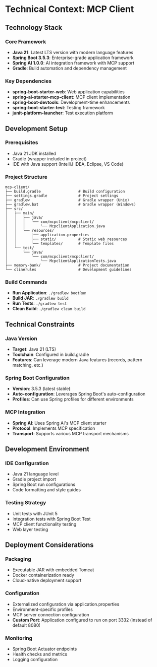 # Technical Context: MCP Client

## Technology Stack

### Core Framework
- **Java 21**: Latest LTS version with modern language features
- **Spring Boot 3.5.3**: Enterprise-grade application framework
- **Spring AI 1.0.0**: AI integration framework with MCP support
- **Gradle**: Build automation and dependency management

### Key Dependencies
- **spring-boot-starter-web**: Web application capabilities
- **spring-ai-starter-mcp-client**: MCP client implementation
- **spring-boot-devtools**: Development-time enhancements
- **spring-boot-starter-test**: Testing framework
- **junit-platform-launcher**: Test execution platform

## Development Setup

### Prerequisites
- Java 21 JDK installed
- Gradle (wrapper included in project)
- IDE with Java support (IntelliJ IDEA, Eclipse, VS Code)

### Project Structure
```
mcp-client/
├── build.gradle                 # Build configuration
├── settings.gradle              # Project settings
├── gradlew                      # Gradle wrapper (Unix)
├── gradlew.bat                  # Gradle wrapper (Windows)
├── src/
│   ├── main/
│   │   ├── java/
│   │   │   └── com/mcpclient/mcpclient/
│   │   │       └── McpclientApplication.java
│   │   └── resources/
│   │       ├── application.properties
│   │       ├── static/          # Static web resources
│   │       └── templates/       # Template files
│   └── test/
│       └── java/
│           └── com/mcpclient/mcpclient/
│               └── McpclientApplicationTests.java
├── memory-bank/                 # Project documentation
└── clinerules                   # Development guidelines
```

### Build Commands
- **Run Application**: `./gradlew bootRun`
- **Build JAR**: `./gradlew build`
- **Run Tests**: `./gradlew test`
- **Clean Build**: `./gradlew clean build`

## Technical Constraints

### Java Version
- **Target**: Java 21 (LTS)
- **Toolchain**: Configured in build.gradle
- **Features**: Can leverage modern Java features (records, pattern matching, etc.)

### Spring Boot Configuration
- **Version**: 3.5.3 (latest stable)
- **Auto-configuration**: Leverages Spring Boot's auto-configuration
- **Profiles**: Can use Spring profiles for different environments

### MCP Integration
- **Spring AI**: Uses Spring AI's MCP client starter
- **Protocol**: Implements MCP specification
- **Transport**: Supports various MCP transport mechanisms

## Development Environment

### IDE Configuration
- Java 21 language level
- Gradle project import
- Spring Boot run configurations
- Code formatting and style guides

### Testing Strategy
- Unit tests with JUnit 5
- Integration tests with Spring Boot Test
- MCP client functionality testing
- Web layer testing

## Deployment Considerations

### Packaging
- Executable JAR with embedded Tomcat
- Docker containerization ready
- Cloud-native deployment support

### Configuration
- Externalized configuration via application.properties
- Environment-specific profiles
- MCP server connection configuration
- **Custom Port**: Application configured to run on port 3332 (instead of default 8080)

### Monitoring
- Spring Boot Actuator endpoints
- Health checks and metrics
- Logging configuration
